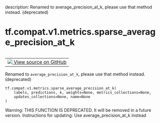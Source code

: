 description: Renamed to average_precision_at_k, please use that method instead. (deprecated)

<div itemscope itemtype="http://developers.google.com/ReferenceObject">
<meta itemprop="name" content="tf.compat.v1.metrics.sparse_average_precision_at_k" />
<meta itemprop="path" content="Stable" />
</div>

# tf.compat.v1.metrics.sparse_average_precision_at_k

<!-- Insert buttons and diff -->

<table class="tfo-notebook-buttons tfo-api nocontent" align="left">
<td>
  <a target="_blank" href="https://github.com/tensorflow/tensorflow/blob/r2.2/tensorflow/python/ops/metrics_impl.py#L3226-L3243">
    <img src="https://www.tensorflow.org/images/GitHub-Mark-32px.png" />
    View source on GitHub
  </a>
</td>
</table>



Renamed to `average_precision_at_k`, please use that method instead. (deprecated)

<pre class="devsite-click-to-copy prettyprint lang-py tfo-signature-link">
<code>tf.compat.v1.metrics.sparse_average_precision_at_k(
    labels, predictions, k, weights=None, metrics_collections=None,
    updates_collections=None, name=None
)
</code></pre>



<!-- Placeholder for "Used in" -->

Warning: THIS FUNCTION IS DEPRECATED. It will be removed in a future version.
Instructions for updating:
Use average_precision_at_k instead